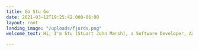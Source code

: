 ```yaml
---
title: Go Stu Go
date: 2021-03-12T19:25:42.000-06:00
layout: root
landing_image: "/uploads/fjords.png"
welcome_text: Hi, I'm Stu (Stuart John Marsh), a Software Developer, Artist, and Entrepreneur.

---
```

